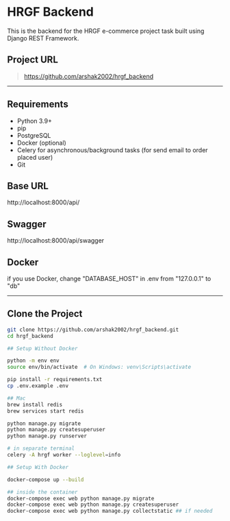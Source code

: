 # HRGF Backend

This is the backend for the HRGF e-commerce project task built using Django REST Framework.

## Project URL

> https://github.com/arshak2002/hrgf_backend

---

## Requirements

- Python 3.9+
- pip
- PostgreSQL
- Docker (optional)
- Celery for asynchronous/background tasks (for send email to order placed user)
- Git

## Base URL
http://localhost:8000/api/

## Swagger
http://localhost:8000/api/swagger

## Docker
if you use Docker, change "DATABASE_HOST" in .env from "127.0.0.1" to "db"

---

## Clone the Project

```bash
git clone https://github.com/arshak2002/hrgf_backend.git
cd hrgf_backend

## Setup Without Docker

python -m env env
source env/bin/activate  # On Windows: venv\Scripts\activate

pip install -r requirements.txt
cp .env.example .env

## Mac
brew install redis
brew services start redis

python manage.py migrate
python manage.py createsuperuser
python manage.py runserver

# in separate terminal
celery -A hrgf worker --loglevel=info

## Setup With Docker

docker-compose up --build

## inside the container
docker-compose exec web python manage.py migrate
docker-compose exec web python manage.py createsuperuser
docker-compose exec web python manage.py collectstatic ## if needed

